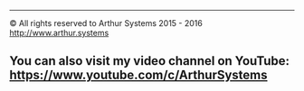 -----------------------------------------------------
© All rights reserved to Arthur Systems 2015 - 2016
http://www.arthur.systems

You can also visit my video channel on YouTube:
https://www.youtube.com/c/ArthurSystems
-----------------------------------------------------
